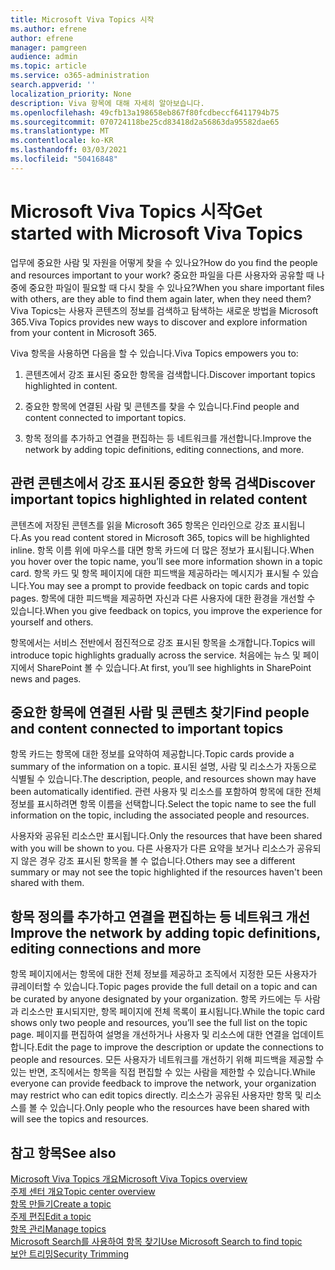 ```yaml
---
title: Microsoft Viva Topics 시작
ms.author: efrene
author: efrene
manager: pamgreen
audience: admin
ms.topic: article
ms.service: o365-administration
search.appverid: ''
localization_priority: None
description: Viva 항목에 대해 자세히 알아보습니다.
ms.openlocfilehash: 49cfb13a198658eb867f80fcdbeccf6411794b75
ms.sourcegitcommit: 070724118be25cd83418d2a56863da95582dae65
ms.translationtype: MT
ms.contentlocale: ko-KR
ms.lasthandoff: 03/03/2021
ms.locfileid: "50416848"
---
```

# <a name="get-started-with-microsoft-viva-topics"></a><span data-ttu-id="cb14f-103">Microsoft Viva Topics 시작</span><span class="sxs-lookup"><span data-stu-id="cb14f-103">Get started with Microsoft Viva Topics</span></span>

<span data-ttu-id="cb14f-104">업무에 중요한 사람 및 자원을 어떻게 찾을 수 있나요?</span><span class="sxs-lookup"><span data-stu-id="cb14f-104">How do you find the people and resources important to your work?</span></span> <span data-ttu-id="cb14f-105">중요한 파일을 다른 사용자와 공유할 때 나중에 중요한 파일이 필요할 때 다시 찾을 수 있나요?</span><span class="sxs-lookup"><span data-stu-id="cb14f-105">When you share important files with others, are they able to find them again later, when they need them?</span></span> <span data-ttu-id="cb14f-106">Viva Topics는 사용자 콘텐츠의 정보를 검색하고 탐색하는 새로운 방법을 Microsoft 365.</span><span class="sxs-lookup"><span data-stu-id="cb14f-106">Viva Topics provides new ways to discover and explore information from your content in Microsoft 365.</span></span>  

<span data-ttu-id="cb14f-107">Viva 항목을 사용하면 다음을 할 수 있습니다.</span><span class="sxs-lookup"><span data-stu-id="cb14f-107">Viva Topics empowers you to:</span></span> 

1. <span data-ttu-id="cb14f-108">콘텐츠에서 강조 표시된 중요한 항목을 검색합니다.</span><span class="sxs-lookup"><span data-stu-id="cb14f-108">Discover important topics highlighted in content.</span></span>

2. <span data-ttu-id="cb14f-109">중요한 항목에 연결된 사람 및 콘텐츠를 찾을 수 있습니다.</span><span class="sxs-lookup"><span data-stu-id="cb14f-109">Find people and content connected to important topics.</span></span>

3. <span data-ttu-id="cb14f-110">항목 정의를 추가하고 연결을 편집하는 등 네트워크를 개선합니다.</span><span class="sxs-lookup"><span data-stu-id="cb14f-110">Improve the network by adding topic definitions, editing connections, and more.</span></span>


## <a name="discover-important-topics-highlighted-in-related-content"></a><span data-ttu-id="cb14f-111">관련 콘텐츠에서 강조 표시된 중요한 항목 검색</span><span class="sxs-lookup"><span data-stu-id="cb14f-111">Discover important topics highlighted in related content</span></span> 

<span data-ttu-id="cb14f-112">콘텐츠에 저장된 콘텐츠를 읽을 Microsoft 365 항목은 인라인으로 강조 표시됩니다.</span><span class="sxs-lookup"><span data-stu-id="cb14f-112">As you read content stored in Microsoft 365, topics will be highlighted inline.</span></span> <span data-ttu-id="cb14f-113">항목 이름 위에 마우스를 대면 항목 카드에 더 많은 정보가 표시됩니다.</span><span class="sxs-lookup"><span data-stu-id="cb14f-113">When you hover over the topic name, you’ll see more information shown in a topic card.</span></span> <span data-ttu-id="cb14f-114">항목 카드 및 항목 페이지에 대한 피드백을 제공하라는 메시지가 표시될 수 있습니다.</span><span class="sxs-lookup"><span data-stu-id="cb14f-114">You may see a prompt to provide feedback on topic cards and topic pages.</span></span> <span data-ttu-id="cb14f-115">항목에 대한 피드백을 제공하면 자신과 다른 사용자에 대한 환경을 개선할 수 있습니다.</span><span class="sxs-lookup"><span data-stu-id="cb14f-115">When you give feedback on topics, you improve the experience for yourself and others.</span></span> 

<span data-ttu-id="cb14f-116">항목에서는 서비스 전반에서 점진적으로 강조 표시된 항목을 소개합니다.</span><span class="sxs-lookup"><span data-stu-id="cb14f-116">Topics will introduce topic highlights gradually across the service.</span></span> <span data-ttu-id="cb14f-117">처음에는 뉴스 및 페이지에서 SharePoint 볼 수 있습니다.</span><span class="sxs-lookup"><span data-stu-id="cb14f-117">At first, you’ll see highlights in SharePoint news and pages.</span></span>


## <a name="find-people-and-content-connected-to-important-topics"></a><span data-ttu-id="cb14f-118">중요한 항목에 연결된 사람 및 콘텐츠 찾기</span><span class="sxs-lookup"><span data-stu-id="cb14f-118">Find people and content connected to important topics</span></span> 

<span data-ttu-id="cb14f-119">항목 카드는 항목에 대한 정보를 요약하여 제공합니다.</span><span class="sxs-lookup"><span data-stu-id="cb14f-119">Topic cards provide a summary of the information on a topic.</span></span> <span data-ttu-id="cb14f-120">표시된 설명, 사람 및 리소스가 자동으로 식별될 수 있습니다.</span><span class="sxs-lookup"><span data-stu-id="cb14f-120">The description, people, and resources shown may have been automatically identified.</span></span> <span data-ttu-id="cb14f-121">관련 사용자 및 리소스를 포함하여 항목에 대한 전체 정보를 표시하려면 항목 이름을 선택합니다.</span><span class="sxs-lookup"><span data-stu-id="cb14f-121">Select the topic name to see the full information on the topic, including the associated people and resources.</span></span>  

<span data-ttu-id="cb14f-122">사용자와 공유된 리소스만 표시됩니다.</span><span class="sxs-lookup"><span data-stu-id="cb14f-122">Only the resources that have been shared with you will be shown to you.</span></span> <span data-ttu-id="cb14f-123">다른 사용자가 다른 요약을 보거나 리소스가 공유되지 않은 경우 강조 표시된 항목을 볼 수 없습니다.</span><span class="sxs-lookup"><span data-stu-id="cb14f-123">Others may see a different summary or may not see the topic highlighted if the resources haven't been shared with them.</span></span> 



## <a name="improve-the-network-by-adding-topic-definitions-editing-connections-and-more"></a><span data-ttu-id="cb14f-124">항목 정의를 추가하고 연결을 편집하는 등 네트워크 개선</span><span class="sxs-lookup"><span data-stu-id="cb14f-124">Improve the network by adding topic definitions, editing connections and more</span></span> 

<span data-ttu-id="cb14f-125">항목 페이지에서는 항목에 대한 전체 정보를 제공하고 조직에서 지정한 모든 사용자가 큐레이터할 수 있습니다.</span><span class="sxs-lookup"><span data-stu-id="cb14f-125">Topic pages provide the full detail on a topic and can be curated by anyone designated by your organization.</span></span> <span data-ttu-id="cb14f-126">항목 카드에는 두 사람과 리소스만 표시되지만, 항목 페이지에 전체 목록이 표시됩니다.</span><span class="sxs-lookup"><span data-stu-id="cb14f-126">While the topic card shows only two people and resources, you’ll see the full list on the topic page.</span></span> <span data-ttu-id="cb14f-127">페이지를 편집하여 설명을 개선하거나 사용자 및 리소스에 대한 연결을 업데이트합니다.</span><span class="sxs-lookup"><span data-stu-id="cb14f-127">Edit the page to improve the description or update the connections to people and resources.</span></span> <span data-ttu-id="cb14f-128">모든 사용자가 네트워크를 개선하기 위해 피드백을 제공할 수 있는 반면, 조직에서는 항목을 직접 편집할 수 있는 사람을 제한할 수 있습니다.</span><span class="sxs-lookup"><span data-stu-id="cb14f-128">While everyone can provide feedback to improve the network, your organization may restrict who can edit topics directly.</span></span> <span data-ttu-id="cb14f-129">리소스가 공유된 사용자만 항목 및 리소스를 볼 수 있습니다.</span><span class="sxs-lookup"><span data-stu-id="cb14f-129">Only people who the resources have been shared with will see the topics and resources.</span></span>


## <a name="see-also"></a><span data-ttu-id="cb14f-130">참고 항목</span><span class="sxs-lookup"><span data-stu-id="cb14f-130">See also</span></span>
[<span data-ttu-id="cb14f-131">Microsoft Viva Topics 개요</span><span class="sxs-lookup"><span data-stu-id="cb14f-131">Microsoft Viva Topics overview</span></span>](topic-experiences-overview.md)</br>
[<span data-ttu-id="cb14f-132">주제 센터 개요</span><span class="sxs-lookup"><span data-stu-id="cb14f-132">Topic center overview</span></span>](topic-center-overview.md)</br>
[<span data-ttu-id="cb14f-133">항목 만들기</span><span class="sxs-lookup"><span data-stu-id="cb14f-133">Create a topic</span></span>](create-a-topic.md)</br>
[<span data-ttu-id="cb14f-134">주제 편집</span><span class="sxs-lookup"><span data-stu-id="cb14f-134">Edit a topic</span></span>](edit-a-topic.md)</br>
[<span data-ttu-id="cb14f-135">항목 관리</span><span class="sxs-lookup"><span data-stu-id="cb14f-135">Manage topics</span></span>](manage-topics.md)</br>
[<span data-ttu-id="cb14f-136">Microsoft Search를 사용하여 항목 찾기</span><span class="sxs-lookup"><span data-stu-id="cb14f-136">Use Microsoft Search to find topic</span></span>](search.md)</br>
[<span data-ttu-id="cb14f-137">보안 트리밍</span><span class="sxs-lookup"><span data-stu-id="cb14f-137">Security Trimming</span></span>](topic-experiences-security-trimming.md)

